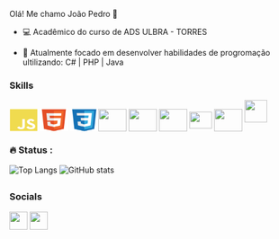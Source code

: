 
Olá! Me chamo João Pedro 👋

 * 💻 Acadêmico do curso de ADS ULBRA - TORRES
   
 * 🧠 Atualmente focado em desenvolver habilidades de progromação ultilizando: C# | PHP | Java  




### Skills
  <img align="center" alt="" height="40" width="50" src="https://raw.githubusercontent.com/devicons/devicon/master/icons/javascript/javascript-plain.svg">   <img align="center" alt="" height="40" width="50" src="https://raw.githubusercontent.com/devicons/devicon/master/icons/html5/html5-original.svg"> <img align="center" alt="" height="40" width="50" src="https://raw.githubusercontent.com/devicons/devicon/master/icons/css3/css3-original.svg"><img align="center" alt="" height="40" width="50" src="https://cdn.jsdelivr.net/gh/devicons/devicon/icons/bootstrap/bootstrap-original.svg" />  <img align="center" alt="" height="40" width="50" src="https://cdn.jsdelivr.net/gh/devicons/devicon/icons/docker/docker-original.svg" />    <img align="center" alt="" height="40" width="50" src="https://cdn.jsdelivr.net/gh/devicons/devicon/icons/jquery/jquery-plain-wordmark.svg" />  <img align="center" alt="" height="30" width="40" src="https://cdn.jsdelivr.net/gh/devicons/devicon/icons/mysql/mysql-original-wordmark.svg" />  <img align="center" alt="" height="40" width="50" src="https://cdn.jsdelivr.net/gh/devicons/devicon/icons/php/php-original.svg" /> <img width ='40' height ='40' src="https://cdn.jsdelivr.net/gh/devicons/devicon/icons/java/java-original-wordmark.svg"/>
</div>

 
 
  
 

 
 
  

### :fire: Status :
![Top Langs](https://github-readme-stats.vercel.app/api/top-langs/?username=JoaoPedroEvaldt&theme=aura)
![GitHub stats](https://github-readme-stats.vercel.app/api?username=JoaoPedroEvaldt&show_icons=true&theme=aura)
##


### Socials
   <a href="http://www.instagram.com/joaoevaldt_/" target="_blank" rel="noreferrer"><img src="https://raw.githubusercontent.com/danielcranney/readme-generator/main/public/icons/socials/instagram.svg" width="32" height="32" /></a>  <a href="https://www.linkedin.com/in/joao-pedro-evaldt-0b5768268/" target="_blank" rel="noreferrer"><img src="https://raw.githubusercontent.com/danielcranney/readme-generator/main/public/icons/socials/linkedin.svg" width="32" height="32" /></a>
   
  

